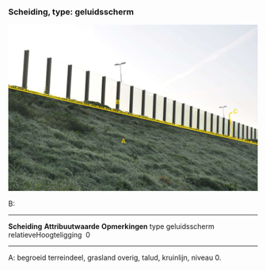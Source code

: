 <div>

### Scheiding, type: geluidsscherm

![](media/image94.jpg)

B:

  ------------------------ --------------------- -----------------
  **Scheiding**            **Attribuutwaarde**   **Opmerkingen**
  type                     geluidsscherm          
  relatieveHoogteligging    0                     
  ------------------------ --------------------- -----------------

A: begroeid terreindeel, grasland overig, talud, kruinlijn, niveau 0.

</div>
